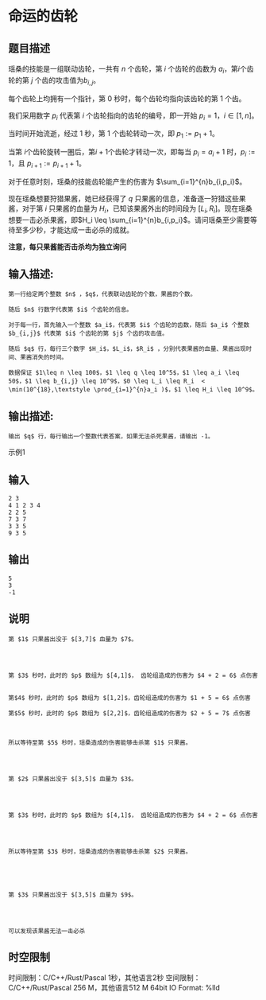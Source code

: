 # 命运的齿轮

## 题目描述

瑶桑的技能是一组联动齿轮，一共有 $n$ 个齿轮，第 $i$ 个齿轮的齿数为 $a_i$，第$i$个齿轮的第 $j$ 个齿的攻击值为$b_{i,j}$。  
  
每个齿轮上均拥有一个指针，第 $0$ 秒时，每个齿轮均指向该齿轮的第 $1$ 个齿。  
  
我们采用数字 $p_i$ 代表第 $i$ 个齿轮指向的齿轮的编号，即一开始 $p_i = 1$，$i \in [1,n]$。  
  
当时间开始流逝，经过 $1$ 秒，第 $1$ 个齿轮转动一次，即 $p_1 := p_1 + 1$。  
  
当第 $i$个齿轮旋转一圈后，第$i + 1$个齿轮才转动一次，即每当 $p_i = a_i + 1$ 时，$p_i := 1$，且 $p_{i + 1} := p_{i+1} + 1$。  
  
对于任意时刻，瑶桑的技能齿轮能产生的伤害为 $\sum_{i=1}^{n}b_{i,p_i}$。  
  


现在瑶桑想要狩猎果酱，她已经获得了 $q$ 只果酱的信息，准备逐一狩猎这些果酱，对于第 $i$ 只果酱的血量为 $H_i$，已知该果酱外出的时间段为 $[ L_i , R_i ]$。现在瑶桑想要一击必杀果酱，即$H_i \leq \sum_{i=1}^{n}b_{i,p_i}$。请问瑶桑至少需要等待至多少秒，才能达成一击必杀的成就。 

  


**注意，每只果酱能否击杀均为独立询问**

## 输入描述:
    
    
    第一行给定两个整数 $n$ ，$q$，代表联动齿轮的个数，果酱的个数。  
      
    随后 $n$ 行数字代表第 $i$ 个齿轮的信息。  
      
    对于每一行，首先输入一个整数 $a_i$，代表第 $i$ 个齿轮的齿数，随后 $a_i$ 个整数 $b_{i,j}$ 代表第 $i$ 个齿轮的第 $j$ 个齿的攻击值。   
      
    随后 $q$ 行，每行三个数字 $H_i$，$L_i$，$R_i$ ，分别代表果酱的血量、果酱出现时间、果酱消失的时间。  
      
    数据保证 $1\leq n \leq 100$，$1 \leq q \leq 10^5$，$1 \leq a_i \leq 50$，$1 \leq b_{i,j} \leq 10^9$，$0 \leq L_i \leq R_i  < \min(10^{18},\textstyle \prod_{i=1}^{n}a_i )$，$1 \leq H_i \leq 10^9$。

## 输出描述:
    
    
    输出 $q$ 行，每行输出一个整数代表答案，如果无法杀死果酱，请输出 -1。

示例1 

## 输入
    
    
    2 3
    4 1 2 3 4
    2 2 5
    7 3 7
    3 3 5
    9 3 5

## 输出
    
    
    5
    3
    -1

## 说明
    
    
    第 $1$ 只果酱出没于 $[3,7]$ 血量为 $7$。
    
      
    
    
    第 $3$ 秒时，此时的 $p$ 数组为 $[4,1]$， 齿轮组造成的伤害为 $4 + 2 = 6$ 点伤害
    
      
    第$4$ 秒时，此时的 $p$ 数组为 $[1,2]$，齿轮组造成的伤害为 $1 + 5 = 6$ 点伤害  
      
    第$5$ 秒时，此时的 $p$ 数组为 $[2,2]$，齿轮组造成的伤害为 $2 + 5 = 7$ 点伤害  
      
    
    
    所以等待至第 $5$ 秒时，瑶桑造成的伤害能够击杀第 $1$ 只果酱。
    
      
    
    
    第 $2$ 只果酱出没于 $[3,5]$ 血量为 $3$。
    
      
    
    
    第 $3$ 秒时，此时的 $p$ 数组为 $[4,1]$， 齿轮组造成的伤害为 $4 + 2 = 6$ 点伤害
    
      
    
    
    所以等待至第 $3$ 秒时，瑶桑造成的伤害能够击杀第 $2$ 只果酱。  
    
    
      
    
    
    第 $3$ 只果酱出没于 $[3,5]$ 血量为 $9$。
    
      
    
    
    可以发现该果酱无法一击必杀  
    


## 时空限制

时间限制：C/C++/Rust/Pascal 1秒，其他语言2秒
空间限制：C/C++/Rust/Pascal 256 M，其他语言512 M
64bit IO Format: %lld